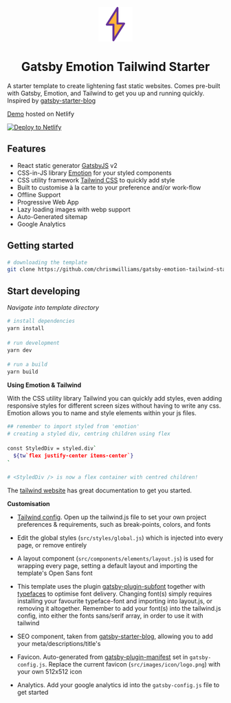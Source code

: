 <p align="center">
  <a href="https://www.gatsbyjs.org">
    <img alt="Gatsby" src="./src/images/icon/logo.png" width="80" />
  </a>
</p>
<h1 align="center">
  Gatsby Emotion Tailwind Starter
</h1>

A starter template to create lightening fast static websites. Comes pre-built with Gatsby, Emotion, and Tailwind to get you up and running quickly. Inspired by [gatsby-starter-blog](https://github.com/gatsbyjs/gatsby-starter-blog)

[Demo](https://gatsby-emotion-tailwind-starter.netlify.com) hosted on Netlify

[![Deploy to Netlify](https://www.netlify.com/img/deploy/button.svg)](https://app.netlify.com/start/deploy?repository=https://github.com/chrismwilliams/gatsby-emotion-tailwind-starter)

## Features

- React static generator [GatsbyJS](https://www.gatsbyjs.org/) v2
- CSS-in-JS library [Emotion](https://emotion.sh/) for your styled components
- CSS utility framework [Tailwind CSS](https://tailwindcss.com/docs/what-is-tailwind/) to quickly add style
- Built to customise à la carte to your preference and/or work-flow
- Offline Support
- Progressive Web App
- Lazy loading images with webp support
- Auto-Generated sitemap
- Google Analytics

## Getting started

```sh
# downloading the template
git clone https://github.com/chrismwilliams/gatsby-emotion-tailwind-starter.git
```

## Start developing

_Navigate into template directory_

```sh
# install dependencies
yarn install

# run development
yarn dev

# run a build
yarn build
```

**Using Emotion & Tailwind**

With the CSS utility library Tailwind you can quickly add styles, even adding responsive styles for different screen sizes without having to write any css. Emotion allows you to name and style elements within your js files.

```sh
## remember to import styled from 'emotion'
# creating a styled div, centring children using flex

const StyledDiv = styled.div`
  ${tw`flex justify-center items-center`}
`

# <StyledDiv /> is now a flex container with centred children!
```

The [tailwind website](https://tailwindcss.com/docs/what-is-tailwind/) has great documentation to get you started.

**Customisation**

- [Tailwind config](https://tailwindcss.com/docs/configuration). Open up the tailwind.js file to set your own project preferences & requirements, such as break-points, colors, and fonts

- Edit the global styles (`src/styles/global.js`) which is injected into every page, or remove entirely

- A layout component (`src/components/elements/layout.js`) is used for wrapping every page, setting a default layout and importing the template's Open Sans font

- This template uses the plugin [gatsby-plugin-subfont](https://github.com/gatsbyjs/gatsby/tree/master/packages/gatsby-plugin-subfont#readme) together with [typefaces](https://github.com/KyleAMathews/typefaces/blob/master/README.md) to optimise font delivery. Changing font(s) simply requires installing your favourite typeface-font and importing into layout.js, or removing it altogether. Remember to add your font(s) into the tailwind.js config, into either the fonts sans/serif array, in order to use it with tailwind

- SEO component, taken from [gatsby-starter-blog](https://github.com/gatsbyjs/gatsby-starter-blog), allowing you to add your meta/descriptions/title's

- Favicon. Auto-generated from [gatsby-plugin-manifest](https://github.com/gatsbyjs/gatsby/tree/master/packages/gatsby-plugin-manifest#readme) set in `gatsby-config.js`. Replace the current favicon (`src/images/icon/logo.png`) with your own 512x512 icon

- Analytics. Add your google analytics id into the `gatsby-config.js` file to get started
